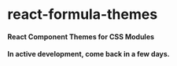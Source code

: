 # react-formula-themes

#### React Component Themes for CSS Modules

**In active development, come back in a few days.**

